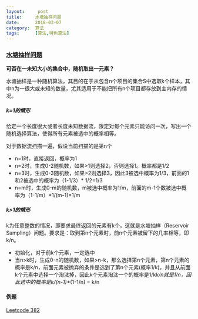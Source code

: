 ```yaml
---
layout:     post
title:     水塘抽样问题
date:      2018-03-07
category:  算法
tags:      [算法,特色算法] 
---
```


### [水塘抽样问题](https://www.cnblogs.com/strugglion/p/6424874.html)

**可否在一未知大小的集合中，随机取出一元素？**

水塘抽样是一种随机算法，其目的在于从包含n个项目的集合S中选取k个样本，其中n为一很大或未知的数量，尤其适用于不能把所有n个项目都存放到主内存的情况。

##### k=1的情形

给定一个长度很大或者长度未知数据流，限定对每个元素只能访问一次，写出一个随机选择算法，使得所有元素被选中的概率相等。

对于数据流扫描一遍，假设当前扫描的是第n个

- n=1时，直接返回，概率为1
- n=2时，生成0-2随机数，如果>1则选择2，否则选择1。概率都是1/2
- n=3时，生成0-3随机数，如果>2则选择3，因此3被选中概率为1/3，前面的1和2被选中的概率为（1-1/3）* 1/2=1/3
- n=m时，生成0-m的随机数，m被选中概率为1/m，前面的m-1个数被选中概率为（1-1/m）*1/(m-1)=1/m

##### k>1的情形

k为任意整数的情况，即要求最终返回的元素有k个，这就是水塘抽样（Reservoir Sampling）问题。要求是：取到第n个元素时，前n个元素被留下的几率相等，即k/n。

- 初始化，对于前k个元素，一定选中
- 当n>k时，生成0-n的随机数，如果>n-k，那么选择第n个元素，第n个元素的概率是k/n，前面元素被抛弃的条件是选到了第n个元素(概率1/k)，并且从前面k个元素中选择一个淘汰掉，因此k个元素淘汰一个的概率是1/k*k/n就是1/n，因此选中的概率是k/(n-1)*\*(1-1/n) = k/n



####  例题

[Leetcode 382](https://leetcode.com/problems/linked-list-random-node/description/)




